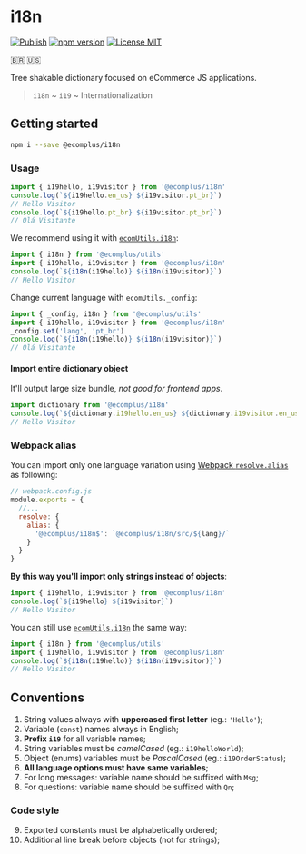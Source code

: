# i18n

[![Publish](https://github.com/ecomplus/i18n/workflows/Publish/badge.svg)](https://github.com/ecomplus/i18n/actions?workflow=Publish) [![npm version](https://img.shields.io/npm/v/@ecomplus/i18n.svg)](https://www.npmjs.org/@ecomplus/i18n) [![License MIT](https://img.shields.io/badge/License-MIT-yellow.svg)](https://opensource.org/licenses/MIT)

:brazil: :us:

Tree shakable dictionary focused on eCommerce JS applications.

> `i18n` ~ `i19` ~ Internationalization

## Getting started

```bash
npm i --save @ecomplus/i18n
```

### Usage

```js
import { i19hello, i19visitor } from '@ecomplus/i18n'
console.log(`${i19hello.en_us} ${i19visitor.pt_br}`)
// Hello Visitor
console.log(`${i19hello.pt_br} ${i19visitor.pt_br}`)
// Olá Visitante
```

We recommend using it with [`ecomUtils.i18n`](https://developers.e-com.plus/utils/ecomUtils.html#.i18n):

```js
import { i18n } from '@ecomplus/utils'
import { i19hello, i19visitor } from '@ecomplus/i18n'
console.log(`${i18n(i19hello)} ${i18n(i19visitor)}`)
// Hello Visitor
```

Change current language with `ecomUtils._config`:

```js
import { _config, i18n } from '@ecomplus/utils'
import { i19hello, i19visitor } from '@ecomplus/i18n'
_config.set('lang', 'pt_br')
console.log(`${i18n(i19hello)} ${i18n(i19visitor)}`)
// Olá Visitante
```

#### Import entire dictionary object

It'll output large size bundle, _not good for frontend apps_.

```js
import dictionary from '@ecomplus/i18n'
console.log(`${dictionary.i19hello.en_us} ${dictionary.i19visitor.en_us}`)
// Hello Visitor
```

### Webpack alias

You can import only one language variation using [Webpack `resolve.alias`](https://webpack.js.org/configuration/resolve/#resolvealias) as following:

```js
// webpack.config.js
module.exports = {
  //...
  resolve: {
    alias: {
      '@ecomplus/i18n$': `@ecomplus/i18n/src/${lang}/`
    }
  }
}
```

**By this way you'll import only strings instead of objects**:

```js
import { i19hello, i19visitor } from '@ecomplus/i18n'
console.log(`${i19hello} ${i19visitor}`)
// Hello Visitor
```

You can still use [`ecomUtils.i18n`](https://developers.e-com.plus/ecomplus-utils/ecomUtils.html#.i18n) the same way:

```js
import { i18n } from '@ecomplus/utils'
import { i19hello, i19visitor } from '@ecomplus/i18n'
console.log(`${i18n(i19hello)} ${i18n(i19visitor)}`)
// Hello Visitor
```

## Conventions

1. String values always with **uppercased first letter** (eg.: `'Hello'`);
2. Variable (`const`) names always in English;
3. **Prefix `i19`** for all variable names;
4. String variables must be _camelCased_ (eg.: `i19helloWorld`);
5. Object (enums) variables must be _PascalCased_ (eg.: `i19OrderStatus`);
6. **All language options must have same variables**;
7. For long messages: variable name should be suffixed with `Msg`;
8. For questions: variable name should be suffixed with `Qn`;

### Code style

9. Exported constants must be alphabetically ordered;
10. Additional line break before objects (not for strings);

